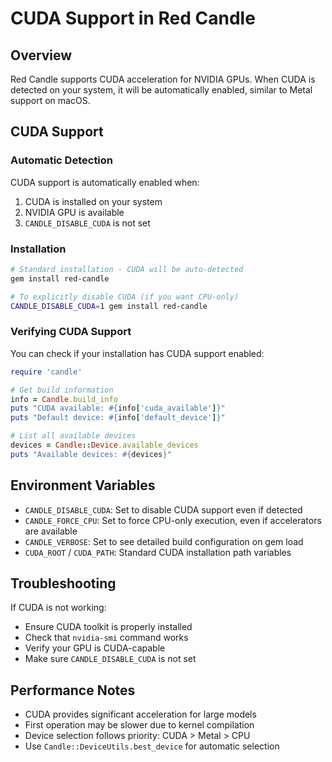# CUDA Support in Red Candle

## Overview

Red Candle supports CUDA acceleration for NVIDIA GPUs. When CUDA is detected on your system, it will be automatically enabled, similar to Metal support on macOS.

## CUDA Support

### Automatic Detection

CUDA support is automatically enabled when:
1. CUDA is installed on your system
2. NVIDIA GPU is available
3. `CANDLE_DISABLE_CUDA` is not set

### Installation

```bash
# Standard installation - CUDA will be auto-detected
gem install red-candle

# To explicitly disable CUDA (if you want CPU-only)
CANDLE_DISABLE_CUDA=1 gem install red-candle
```

### Verifying CUDA Support

You can check if your installation has CUDA support enabled:

```ruby
require 'candle'

# Get build information
info = Candle.build_info
puts "CUDA available: #{info['cuda_available']}"
puts "Default device: #{info['default_device']}"

# List all available devices
devices = Candle::Device.available_devices
puts "Available devices: #{devices}"
```

## Environment Variables

- `CANDLE_DISABLE_CUDA`: Set to disable CUDA support even if detected
- `CANDLE_FORCE_CPU`: Set to force CPU-only execution, even if accelerators are available
- `CANDLE_VERBOSE`: Set to see detailed build configuration on gem load
- `CUDA_ROOT` / `CUDA_PATH`: Standard CUDA installation path variables

## Troubleshooting

If CUDA is not working:
- Ensure CUDA toolkit is properly installed
- Check that `nvidia-smi` command works
- Verify your GPU is CUDA-capable
- Make sure `CANDLE_DISABLE_CUDA` is not set

## Performance Notes

- CUDA provides significant acceleration for large models
- First operation may be slower due to kernel compilation
- Device selection follows priority: CUDA > Metal > CPU
- Use `Candle::DeviceUtils.best_device` for automatic selection